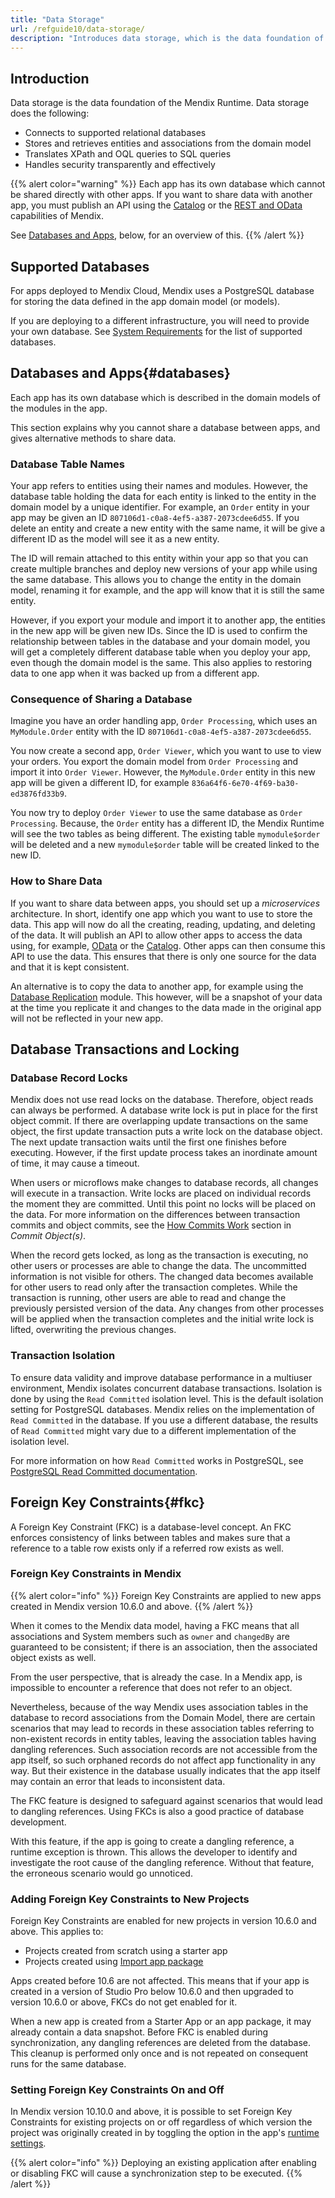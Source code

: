 ```yaml
---
title: "Data Storage"
url: /refguide10/data-storage/
description: "Introduces data storage, which is the data foundation of the Mendix Runtime."
---
```


## Introduction

Data storage is the data foundation of the Mendix Runtime. Data storage does the following:

* Connects to supported relational databases
* Stores and retrieves entities and associations from the domain model
* Translates XPath and OQL queries to SQL queries
* Handles security transparently and effectively

{{% alert color="warning" %}}
Each app has its own database which cannot be shared directly with other apps. If you want to share data with another app, you must publish an API using the [Catalog](/data-hub/share-data/) or the [REST and OData](/refguide10/integration/) capabilities of Mendix.

See [Databases and Apps](#databases), below, for an overview of this.
{{% /alert %}}

## Supported Databases

For apps deployed to Mendix Cloud, Mendix uses a PostgreSQL database for storing the data defined in the app domain model (or models).

If you are deploying to a different infrastructure, you will need to provide your own database.
See [System Requirements](/refguide10/system-requirements/#databases) for the list of supported databases.

## Databases and Apps{#databases}

Each app has its own database which is described in the domain models of the modules in the app.

This section explains why you cannot share a database between apps, and gives alternative methods to share data.

### Database Table Names

Your app refers to entities using their names and modules. However, the database table holding the data for each entity is linked to the entity in the domain model by a unique identifier. For example, an `Order` entity in your app may be given an ID `807106d1-c0a8-4ef5-a387-2073cdee6d55`. If you delete an entity and create a new entity with the same name, it will be give a different ID as the model will see it as a new entity.

The ID will remain attached to this entity within your app so that you can create multiple branches and deploy new versions of your app while using the same database. This allows you to change the entity in the domain model, renaming it for example, and the app will know that it is still the same entity.

However, if you export your module and import it to another app, the entities in the new app will be given new IDs. Since the ID is used to confirm the relationship between tables in the database and your domain model, you will get a completely different database table when you deploy your app, even though the domain model is the same. This also applies to restoring data to one app when it was backed up from a different app.

### Consequence of Sharing a Database

Imagine you have an order handling app, `Order Processing`, which uses an `MyModule.Order` entity with the ID `807106d1-c0a8-4ef5-a387-2073cdee6d55`.

You now create a second app, `Order Viewer`, which you want to use to view your orders. You export the domain model from `Order Processing` and import it into `Order Viewer`. However, the `MyModule.Order` entity in this new app will be given a different ID, for example `836a64f6-6e70-4f69-ba30-ed3876fd33b9`.

You now try to deploy `Order Viewer` to use the same database as `Order Processing`. Because, the `Order` entity has a different ID, the Mendix Runtime will see the two tables as being different. The existing table `mymodule$order` will be deleted and a new `mymodule$order` table will be created linked to the new ID.

### How to Share Data

If you want to share data between apps, you should set up a *microservices* architecture. In short, identify one app which you want to use to store the data. This app will now do all the creating, reading, updating, and deleting of the data. It will publish an API to allow other apps to access the data using, for example, [OData](/refguide10/published-odata-services/) or the [Catalog](/data-hub/share-data/). Other apps can then consume this API to use the data. This ensures that there is only one source for the data and that it is kept consistent.

An alternative is to copy the data to another app, for example using the [Database Replication](/appstore/modules/database-replication/) module. This however, will be a snapshot of your data at the time you replicate it and changes to the data made in the original app will not be reflected in your new app.

## Database Transactions and Locking

### Database Record Locks

Mendix does not use read locks on the database. Therefore, object reads can always be performed. A database write lock is put in place for the first object commit. If there are overlapping update transactions on the same object, the first update transaction puts a write lock on the database object. The next update transaction waits until the first one finishes before executing. However, if the first update process takes an inordinate amount of time, it may cause a timeout.

When users or microflows make changes to database records, all changes will execute in a transaction. Write locks are placed on individual records the moment they are committed. Until this point no locks will be placed on the data. For more information on the differences between transaction commits and object commits, see the [How Commits Work](/refguide10/committing-objects/#how-commits-work) section in *Commit Object(s)*.

When the record gets locked, as long as the transaction is executing, no other users or processes are able to change the data. The uncommitted information is not visible for others. The changed data becomes available for other users to read only after the transaction completes. While the transaction is running, other users are able to read and change the previously persisted version of the data. Any changes from other processes will be applied when the transaction completes and the initial write lock is lifted, overwriting the previous changes.

### Transaction Isolation

To ensure data validity and improve database performance in a multiuser environment, Mendix isolates concurrent database transactions. Isolation is done by using the `Read Committed` isolation level. This is the default isolation setting for PostgreSQL databases. Mendix relies on the implementation of `Read Committed` in the database. If you use a different database, the results of `Read Committed` might vary due to a different implementation of the isolation level.

For more information on how `Read Committed` works in PostgreSQL, see [PostgreSQL Read Committed documentation](https://www.postgresql.org/docs/12/transaction-iso.html#XACT-READ-COMMITTED).

## Foreign Key Constraints{#fkc}

A Foreign Key Constraint (FKC) is a database-level concept. An FKC enforces consistency of links between tables and makes sure that a reference to a table row exists only if a referred row exists as well.

### Foreign Key Constraints in Mendix

{{% alert color="info" %}}
Foreign Key Constraints are applied to new apps created in Mendix version 10.6.0 and above.
{{% /alert %}}

When it comes to the Mendix data model, having a FKC means that all associations and System members such as `owner` and `changedBy` are guaranteed to be consistent; if there is an association, then the associated object exists as well.

From the user perspective, that is already the case. In a Mendix app, is impossible to encounter a reference that does not refer to an object.

Nevertheless, because of the way Mendix uses association tables in the database to record associations from the Domain Model, there are certain scenarios that may lead to records in these association tables referring to non-existent records in entity tables, leaving the association tables having dangling references. Such association records are not accessible from the app itself, so such orphaned records do not affect app functionality in any way. But their existence in the database usually indicates that the app itself may contain an error that leads to inconsistent data.

The FKC feature is designed to safeguard against scenarios that would lead to dangling references. Using FKCs is also a good practice of database development.

With this feature, if the app is going to create a dangling reference, a runtime exception is thrown. This allows the developer to identify and investigate the root cause of the dangling reference. Without that feature, the erroneous scenario would go unnoticed.

### Adding Foreign Key Constraints to New Projects

Foreign Key Constraints are enabled for new projects in version 10.6.0 and above. This applies to:

* Projects created from scratch using a starter app
* Projects created using [Import app package](/refguide10/import-app-package-dialog/)

Apps created before 10.6 are not affected. This means that if your app is created in a version of Studio Pro below 10.6.0 and then upgraded to version 10.6.0 or above, FKCs do not get enabled for it.

When a new app is created from a Starter App or an app package, it may already contain a data snapshot. Before FKC is enabled during synchronization, any dangling references are deleted from the database. This cleanup is performed only once and is not repeated on consequent runs for the same database.

### Setting Foreign Key Constraints On and Off

In Mendix version 10.10.0 and above, it is possible to set Foreign Key Constraints for existing projects on or off regardless of which version the project was originally created in by toggling the option in the app's [runtime settings](/refguide10/app-settings/#database-fkc).

{{% alert color="info" %}}
Deploying an existing application after enabling or disabling FKC will cause a synchronization step to be executed.
{{% /alert %}}
